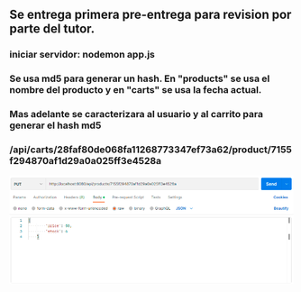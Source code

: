 ## Se entrega primera pre-entrega para revision por parte del tutor.

### iniciar servidor: nodemon app.js

### Se usa md5 para generar un hash. En "products" se usa el nombre del producto y en "carts" se usa la fecha actual.
### Mas adelante se caracterizara al usuario y al carrito para generar el hash md5

### /api/carts/28faf80de068fa11268773347ef73a62/product/7155f294870af1d29a0a025ff3e4528a

![put](./put.png)
